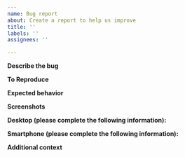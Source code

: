 ```yaml
---
name: Bug report
about: Create a report to help us improve
title: ''
labels: ''
assignees: ''

---
```


**Describe the bug**

<!--- A description of what the bug is. -->

**To Reproduce**

<!---
Steps to reproduce the behavior, like:
1. Go to '...'
2. Click on '....'
3. Scroll down to '....'
4. See error
-->

**Expected behavior**
<!--- A description of what you expected to happen. -->

**Screenshots**
<!--- If applicable, add screenshots to help explain your problem. -->

**Desktop (please complete the following information):**
<!---
 - OS: [e.g. iOS]
 - Browser [e.g. chrome, safari]
 - Version [e.g. 22]
-->

**Smartphone (please complete the following information):**
<!---
 - Device: [e.g. iPhone6]
 - OS: [e.g. iOS8.1]
 - Browser [e.g. stock browser, safari]
 - Version [e.g. 22]
-->

**Additional context**
<!--- Add any other context about the problem here. -->
